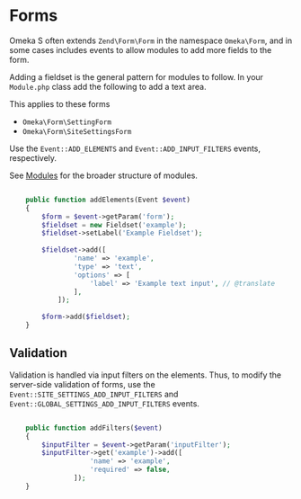 # Forms

Omeka S often extends `Zend\Form\Form` in the namespace `Omeka\Form`, and in some cases includes events to allow modules to add more fields to the form.

Adding a fieldset is the general pattern for modules to follow. In your `Module.php` class add the following to add a text area. 

This applies to these forms

* `Omeka\Form\SettingForm`
* `Omeka\Form\SiteSettingsForm`


Use the `Event::ADD_ELEMENTS` and `Event::ADD_INPUT_FILTERS` events, respectively.

See [Modules](modules.md) for the broader structure of modules.

```php

    public function addElements(Event $event)
    {
        $form = $event->getParam('form');
        $fieldset = new Fieldset('example');
        $fieldset->setLabel('Example Fieldset');
        
        $fieldset->add([
                'name' => 'example',
                'type' => 'text',
                'options' => [
                    'label' => 'Example text input', // @translate
                ],
            ]);
            
        $form->add($fieldset);
    }

```

## Validation

Validation is handled via input filters on the elements. Thus, to modify the server-side validation of forms, use the `Event::SITE_SETTINGS_ADD_INPUT_FILTERS` and `Event::GLOBAL_SETTINGS_ADD_INPUT_FILTERS` events.

```php

    public function addFilters($event)
    {
        $inputFilter = $event->getParam('inputFilter');
        $inputFilter->get('example')->add([
                    'name' => 'example',
                    'required' => false,
                ]);
    }
```

